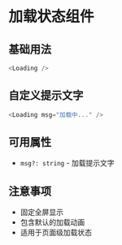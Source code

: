 # 加载状态组件

## 基础用法

```js
<Loading />
```

## 自定义提示文字

```js
<Loading msg="加载中..." />
```

## 可用属性
- `msg?: string` - 加载提示文字

## 注意事项
- 固定全屏显示
- 包含默认的加载动画
- 适用于页面级加载状态
